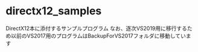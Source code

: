 # directx12_samples
DirectX12本に添付するサンプルプログラム
なお、逐次VS2019用に移行するため以前のVS2017用のプログラムはBackupForVS2017フォルダに移動しています